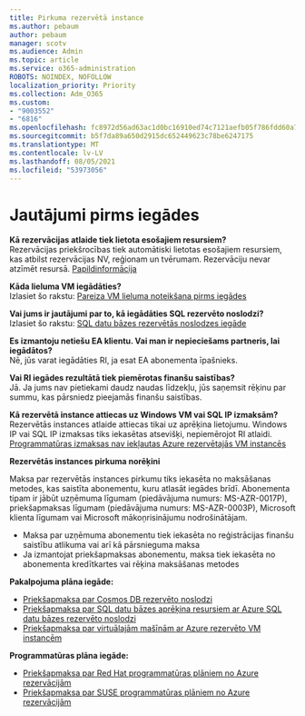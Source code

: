 ```yaml
---
title: Pirkuma rezervētā instance
ms.author: pebaum
author: pebaum
manager: scotv
ms.audience: Admin
ms.topic: article
ms.service: o365-administration
ROBOTS: NOINDEX, NOFOLLOW
localization_priority: Priority
ms.collection: Adm_O365
ms.custom:
- "9003552"
- "6816"
ms.openlocfilehash: fc8972d56ad63ac1d0bc16910ed74c7121aefb05f786fdd60a77ba89867d1741
ms.sourcegitcommit: b5f7da89a650d2915dc652449623c78be6247175
ms.translationtype: MT
ms.contentlocale: lv-LV
ms.lasthandoff: 08/05/2021
ms.locfileid: "53973056"
---
```

# <a name="questions-before-purchase"></a>Jautājumi pirms iegādes

**Kā rezervācijas atlaide tiek lietota esošajiem resursiem?**  
Rezervācijas priekšrocības tiek automātiski lietotas esošajiem resursiem, kas atbilst rezervācijas NV, reģionam un tvērumam. Rezervāciju nevar atzīmēt resursā. [Papildinformācija](https://docs.microsoft.com/azure/cost-management-billing/reservations/save-compute-costs-reservations?WT.mc_id=Portal-Microsoft_Azure_Support#how-reservation-discount-is-applied) 

**Kāda lieluma VM iegādāties?**  
Izlasiet šo rakstu: [Pareiza VM lieluma noteikšana pirms iegādes](https://docs.microsoft.com/azure/virtual-machines/windows/prepay-reserved-vm-instances?toc=/azure/billing/TOC.json&WT.mc_id=Portal-Microsoft_Azure_Support#determine-the-right-vm-size-before-you-buy)

**Vai jums ir jautājumi par to, kā iegādāties SQL rezervēto noslodzi?**  
Izlasiet šo rakstu: [SQL datu bāzes rezervētās noslodzes iegāde](https://docs.microsoft.com/azure/sql-database/sql-database-reserved-capacity?toc=/azure/billing/TOC.json&WT.mc_id=Portal-Microsoft_Azure_Support#buy-sql-database-reserved-capacity)

**Es izmantoju netiešu EA klientu. Vai man ir nepieciešams partneris, lai iegādātos?**  
Nē, jūs varat iegādāties RI, ja esat EA abonementa īpašnieks.

**Vai RI iegādes rezultātā tiek piemērotas finanšu saistības?**  
Jā. Ja jums nav pietiekami daudz naudas līdzekļu, jūs saņemsit rēķinu par summu, kas pārsniedz pieejamās finanšu saistības.

**Kā rezervētā instance attiecas uz Windows VM vai SQL IP izmaksām?**  
Rezervētās instances atlaide attiecas tikai uz aprēķina lietojumu. Windows IP vai SQL IP izmaksas tiks iekasētas atsevišķi, nepiemērojot RI atlaidi. [Programmatūras izmaksas nav iekļautas Azure rezervētajās VM instancēs](https://docs.microsoft.com/azure/billing/billing-reserved-instance-windows-software-costs?WT.mc_id=Portal-Microsoft_Azure_Support)  
      
**Rezervētās instances pirkuma norēķini**  
      
Maksa par rezervētās instances pirkumu tiks iekasēta no maksāšanas metodes, kas saistīta abonementu, kuru atlasāt iegādes brīdī. Abonementa tipam ir jābūt uzņēmuma līgumam (piedāvājuma numurs: MS-AZR-0017P), priekšapmaksas līgumam (piedāvājuma numurs: MS-AZR-0003P), Microsoft klienta līgumam vai Microsoft mākoņrisinājumu nodrošinātājam.

-   Maksa par uzņēmuma abonementu tiek iekasēta no reģistrācijas finanšu saistību atlikuma vai arī kā pārsnieguma maksa
-   Ja izmantojat priekšapmaksas abonementu, maksa tiek iekasēta no abonementa kredītkartes vai rēķina maksāšanas metodes

**Pakalpojuma plāna iegāde:**

-   [Priekšapmaksa par Cosmos DB rezervēto noslodzi](https://docs.microsoft.com/azure/cosmos-db/cosmos-db-reserved-capacity?WT.mc_id=Portal-Microsoft_Azure_Support)
-   [Priekšapmaksa par SQL datu bāzes aprēķina resursiem ar Azure SQL datu bāzes rezervēto noslodzi](https://docs.microsoft.com/azure/sql-database/sql-database-reserved-capacity?WT.mc_id=Portal-Microsoft_Azure_Support)
-   [Priekšapmaksa par virtuālajām mašīnām ar Azure rezervēto VM instancēm](https://docs.microsoft.com/azure/virtual-machines/windows/prepay-reserved-vm-instances?WT.mc_id=Portal-Microsoft_Azure_Support)

**Programmatūras plāna iegāde:**

-   [Priekšapmaksa par Red Hat programmatūras plāniem no Azure rezervācijām](https://docs.microsoft.com/azure/virtual-machines/linux/prepay-rhel-software-charges?WT.mc_id=Portal-Microsoft_Azure_Support)
-   [Priekšapmaksa par SUSE programmatūras plāniem no Azure rezervācijām](https://docs.microsoft.com/azure/virtual-machines/linux/prepay-suse-software-charges?WT.mc_id=Portal-Microsoft_Azure_Support)